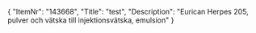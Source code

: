 {
  "ItemNr": "143668",
  "Title": "test",
  "Description": "Eurican Herpes 205, pulver och vätska till injektionsvätska, emulsion"
}